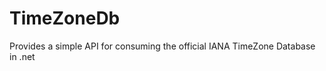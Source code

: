 TimeZoneDb
==========

Provides a simple API for consuming the official IANA TimeZone Database in .net
